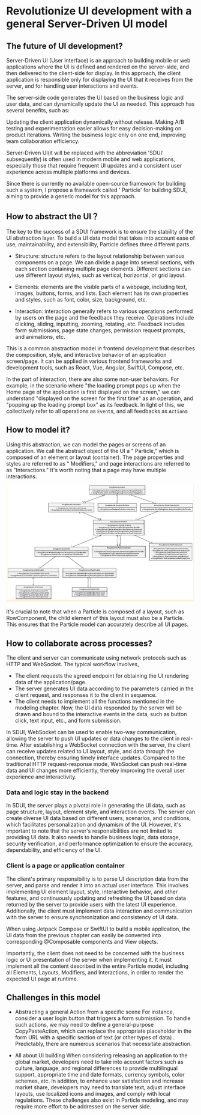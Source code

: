 # Revolutionize UI development with a general Server-Driven UI model

## The future of UI development?

Server-Driven UI (User Interface) is an approach to building mobile or web applications where the UI is defined and
rendered on the server-side, and then delivered to the client-side for display. In this approach, the client application
is responsible only for displaying the UI that it receives from the server, and for handling user interactions and
events.

The server-side code generates the UI based on the business logic and user data, and can dynamically update the UI as
needed. This approach has several benefits, such as:

Updating the client application dynamically without release.
Making A/B testing and experimentation easier allows for easy decision-making on product iterations.
Writing the business logic only on one end, improving team collaboration efficiency.

Server-Driven UI(it will be replaced with the abbreviation 'SDUI' subsequently) is often used in modern mobile and web
applications, especially those that require frequent UI updates and a consistent user experience across multiple
platforms and devices.

Since there is currently no available open-source framework for building such a system, I propose a framework called '
Particle' for building SDUI, aiming to provide a generic model for this approach.

## How to abstract the UI？

The key to the success of a SDUI framework is to ensure the stability of the UI abstraction layer. To build a UI data
model that takes into account ease of use, maintainability, and extensibility, Particle defines three different parts.

- Structure: structure refers to the layout relationship between various components on a page. We can divide a page into
several sections, with each section containing multiple page elements. Different sections can use different layout
styles, such as vertical, horizontal, or grid layout.

- Elements: elements are the visible parts of a webpage, including text, images, buttons, forms, and lists. Each element
has its own properties and styles, such as font, color, size, background, etc.

- Interaction: interaction generally refers to various operations performed by users on the page and the feedback they
receive. Operations include clicking, sliding, inputting, zooming, rotating, etc. Feedback includes form submissions,
page state changes, permission request prompts, and animations, etc.

This is a common abstraction model in frontend development that describes the composition, style, and interactive
behavior of an application screen/page. It can be applied in various frontend frameworks and development tools, such as
React, Vue, Angular, SwiftUI, Compose, etc.

In the part of interaction, there are also some non-user behaviors. For example, in the scenario where "the loading
prompt pops up when the Home page of the application is first displayed on the screen," we can understand "displayed on
the screen for the first time" as an operation, and "popping up the loading prompt box" as its feedback. In light of
this, we collectively refer to all operations as `Event`s, and all feedbacks as `Action`s

## How to model it?

Using this abstraction, we can model the pages or screens of an application. We call the abstract object of the UI a "
Particle," which is composed of an element or layout (container). The page properties and styles are referred to as "
Modifiers," and page interactions are referred to as "Interactions." It's worth noting that a page may have multiple
interactions.

![particle_model](../res/particle_model.png)

It's crucial to note that when a Particle is composed of a layout, such as RowComponent, the child element of this
layout must also be a Particle. This ensures that the Particle model can accurately describe all UI pages.

## How to collaborate across processes?

The client and server can communicate using network protocols such as HTTP and WebSocket. The typical workflow involves,
- The client requests the agreed endpoint for obtaining the UI rendering data of the application/page.
- The server generates UI data according to the parameters carried in the client request, and responses it to the client
in sequence.
- The client needs to implement all the functions mentioned in the modeling chapter. Now, the UI data responded by the
server will be drawn and bound to the interactive events in the data, such as button click, text input, etc., and form
submission.

In SDUI, WebSocket can be used to enable two-way communication, allowing the server to push UI updates or data changes
to the client in real-time. After establishing a WebSocket connection with the server, the client can receive updates
related to UI layout, style, and data through the connection, thereby ensuring timely interface updates. Compared to the
traditional HTTP request-response mode, WebSocket can push real-time data and UI changes more efficiently, thereby
improving the overall user experience and interactivity.

### Data and logic stay in the backend

In SDUI, the server plays a pivotal role in generating the UI data, such as page structure, layout, element style, and
interaction events. The server can create diverse UI data based on different users, scenarios, and conditions, which
facilitates personalization and dynamism of the UI.
However, it's important to note that the server's responsibilities are not limited to providing UI data. It also needs
to handle business logic, data storage, security verification, and performance optimization to ensure the accuracy,
dependability, and efficiency of the UI.

### Client is a page or application container

The client's primary responsibility is to parse UI description data from the server, and parse and render it into an
actual user interface. This involves implementing UI element layout, style, interactive behavior, and other features,
and continuously updating and refreshing the UI based on data returned by the server to provide users with the latest UI
experience. Additionally, the client must implement data interaction and communication with the server to ensure
synchronization and consistency of UI data.

When using Jetpack Compose or SwiftUI to build a mobile application, the UI data from the previous chapter can easily be
converted into corresponding @Composable components and View objects.

Importantly, the client does not need to be concerned with the business logic or UI presentation of the server when
implementing it. It must implement all the content described in the entire Particle model, including all Elements,
Layouts, Modifiers, and Interactions, in order to render the expected UI page at runtime.

## Challenges in this model

- Abstracting a general Action from a specific scene
For instance, consider a user login button that triggers a form submission. To handle such actions, we may need to
define a general-purpose CopyPasteAction, which can replace the appropriate placeholder in the form URL with a specific
section of text (or other types of data) . Predictably, there are numerous scenarios that necessitate abstraction.

- All about UI building 
When considering releasing an application to the global market, developers need to take into account factors such as
culture, language, and regional differences to provide multilingual support, appropriate time and date formats, currency
symbols, color schemes, etc. In addition, to enhance user satisfaction and increase market share, developers may need to
translate text, adjust interface layouts, use localized icons and images, and comply with local regulations. These
challenges also exist in Particle modeling, and may require more effort to be addressed on the server side.


